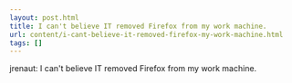 ```yaml
---
layout: post.html
title: I can't believe IT removed Firefox from my work machine.
url: content/i-cant-believe-it-removed-firefox-my-work-machine.html
tags: []
---
```

jrenaut: I can't believe IT removed Firefox from my work machine.
